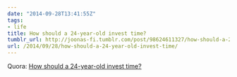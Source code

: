```yaml
---
date: "2014-09-28T13:41:55Z"
tags:
- life
title: How should a 24-year-old invest time?
tumblr_url: http://joonas-fi.tumblr.com/post/98624611327/how-should-a-24-year-old-invest-time
url: /2014/09/28/how-should-a-24-year-old-invest-time/
---
```


Quora: [How should a 24-year-old invest time?](http://www.quora.com/How-should-a-24-year-old-invest-time-1)
